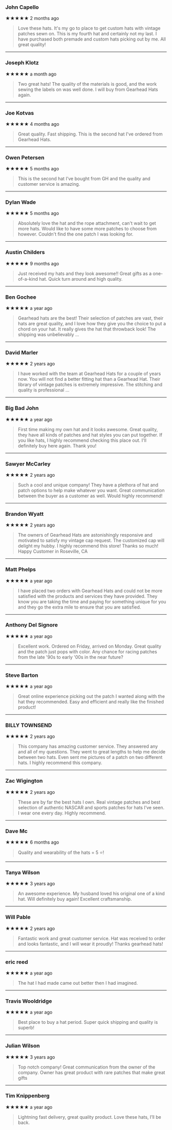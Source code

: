### John Capello
★★★★★
2 months ago

> Love these hats. It's my go to place to get custom hats with vintage patches sewn on. This is my fourth hat and certainly not my last. I have purchased both premade and custom hats picking out by me. All great quality!

---

### Joseph Klotz
★★★★★
a month ago

> Two great hats! The quality of the materials is good, and the work sewing the labels on was well done. I will buy from Gearhead Hats again.

---

### Joe Kotvas
★★★★★
4 months ago

> Great quality. Fast shipping. This is the second hat I've ordered from Gearhead Hats.

---

### Owen Petersen
★★★★★
5 months ago

> This is the second hat I’ve bought from GH and the quality and customer service is amazing.

---

### Dylan Wade
★★★★★
5 months ago

> Absolutely love the hat and the rope attachment, can't wait to get more hats. Would like to have some more patches to choose from however. Couldn't find the one patch I was looking for.

---

### Austin Childers
★★★★★
9 months ago

> Just received my hats and they look awesome!! Great gifts as a one-of-a-kind hat. Quick turn around and high quality.

---

### Ben Gochee
★★★★★
a year ago

> Gearhead hats are the best! Their selection of patches are vast, their hats are great quality, and I love how they give you the choice to put a chord on your hat. It really gives the hat that throwback look! The shipping was unbelievably ...

---

### David Marler
★★★★★
2 years ago

> I have worked with the team at Gearhead Hats for a couple of years now. You will not find a better fitting hat than a Gearhead Hat. Their library of vintage patches is extremely impressive. The stitching and quality is professional ...

---

### Big Bad John
★★★★★
a year ago

> First time making my own hat and it looks awesome. Great quality, they have all kinds of patches and hat styles you can put together. If you like hats, I highly recommend checking this place out. I'll definitely buy here again. Thank you!

---

### Sawyer McCarley
★★★★★
2 years ago

> Such a cool and unique company! They have a plethora of hat and patch options to help make whatever you want. Great communication between the buyer as a customer as well. Would highly recommend!

---

### Brandon Wyatt
★★★★★
2 years ago

> The owners of Gearhead Hats are astonishingly responsive and motivated to satisfy my vintage cap request. The customized cap will delight my hubby. I highly recommend this store! Thanks so much! Happy Customer in Roseville, CA

---

### Matt Phelps
★★★★★
a year ago

> I have placed two orders with Gearhead Hats and could not be more satisfied with the products and services they have provided. They know you are taking the time and paying for something unique for you and they go the extra mile to ensure that you are satisfied.

---

### Anthony Del Signore
★★★★★
a year ago

> Excellent work. Ordered on Friday, arrived on Monday. Great quality and the patch just pops with color. Any chance for racing patches from the late '90s to early '00s in the near future?

---

### Steve Barton
★★★★★
a year ago

> Great online experience picking out the patch I wanted along with the hat they recommended. Easy and efficient and really like the finished product!

---

### BILLY TOWNSEND
★★★★★
2 years ago

> This company has amazing customer service. They answered any and all of my questions. They went to great lengths to help me decide between two hats. Even sent me pictures of a patch on two different hats. I highly recommend this company.

---

### Zac Wigington
★★★★★
2 years ago

> These are by far the best hats I own. Real vintage patches and best selection of authentic NASCAR and sports patches for hats I’ve seen. I wear one every day. Highly recommend.

---

### Dave Mc
★★★★★
6 months ago

> Quality and wearability of the hats = 5 ⭐️!

---

### Tanya Wilson
★★★★★
3 years ago

> An awesome experience. My husband loved his original one of a kind hat. Will definitely buy again! Excellent craftsmanship.

---

### Will Pable
★★★★★
2 years ago

> Fantastic work and great customer service. Hat was received to order and looks fantastic, and I will wear it proudly! Thanks gearhead hats!

---

### eric reed
★★★★★
a year ago

> The hat I had made came out better then I had imagined.

---

### Travis Wooldridge
★★★★★
a year ago

> Best place to buy a hat period. Super quick shipping and quality is superb!

---

### Julian Wilson
★★★★★
3 years ago

> Top notch company! Great communication from the owner of the company. Owner has great product with rare patches that make great gifts

---

### Tim Knippenberg
★★★★★
a year ago

> Lightning fast delivery, great quality product. Love these hats, I’ll be back.